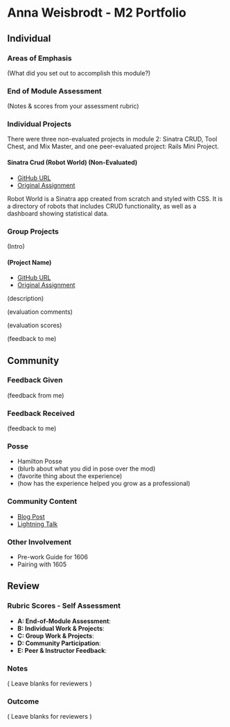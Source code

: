 # Anna Weisbrodt - M2 Portfolio

## Individual

### Areas of Emphasis

(What did you set out to accomplish this module?)

### End of Module Assessment

(Notes & scores from your assessment rubric)

### Individual Projects

There were three non-evaluated projects in module 2: Sinatra CRUD, Tool Chest, and Mix Master, and one peer-evaluated project: Rails Mini Project.

#### Sinatra Crud (Robot World) (Non-Evaluated)

* [GitHub URL](https://github.com/AnnaCW/robot_world)
* [Original Assignment](https://github.com/turingschool/lesson_plans/blob/master/ruby_02-web_applications_with_ruby/crud_sinatra.markdown)

Robot World is a Sinatra app created from scratch and styled with CSS. It is a directory of robots that includes CRUD functionality, as well as a dashboard showing statistical data. 

### Group Projects

(Intro)

#### (Project Name)

* [GitHub URL]()
* [Original Assignment]()

(description)

(evaluation comments)

(evaluation scores)

(feedback to me)

## Community

### Feedback Given

(feedback from me)

### Feedback Received

(feedback to me)

### Posse
  * Hamilton Posse
  * (blurb about what you did in pose over the mod)
  * (favorite thing about the experience)
  * (how has the experience helped you grow as a professional)

### Community Content
* [Blog Post]()
* [Lightning Talk]()

### Other Involvement

* Pre-work Guide for 1606
* Pairing with 1605

## Review

### Rubric Scores - Self Assessment

* **A: End-of-Module Assessment**:
* **B: Individual Work & Projects**:
* **C: Group Work & Projects**:
* **D: Community Participation**:
* **E: Peer & Instructor Feedback**:

### Notes

( Leave blanks for reviewers )

### Outcome

( Leave blanks for reviewers )
